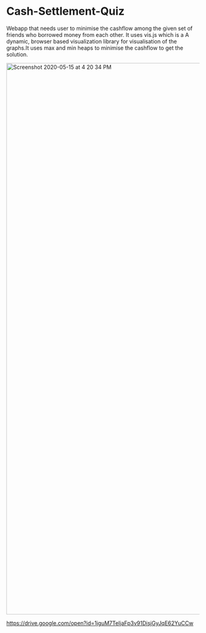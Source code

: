 # Cash-Settlement-Quiz
Webapp that needs user to minimise the cashflow among the given set of friends who borrowed money from each other. It uses vis.js which is a A dynamic, browser based visualization library for visualisation of the graphs.It uses max and min heaps to minimise the cashflow to get the solution.

<img width="1437" alt="Screenshot 2020-05-15 at 4 20 34 PM" src="https://user-images.githubusercontent.com/42070734/82042746-0af9f380-96c8-11ea-874a-0454044f4ba9.png">

https://drive.google.com/open?id=1jguM7TeIjaFp3v91DisjGyJqE62YuCCw

